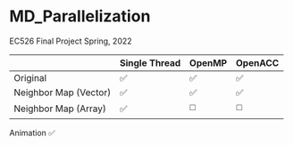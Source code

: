 # MD_Parallelization
EC526 Final Project Spring, 2022



|            |Single Thread | OpenMP | OpenACC |
|------------|--------------|--------|---|
|Original    |✅|✅|✅|
|Neighbor Map (Vector)|✅|✅|✅|
|Neighbor Map (Array)|✅|◻️|◻️|

Animation ✅
